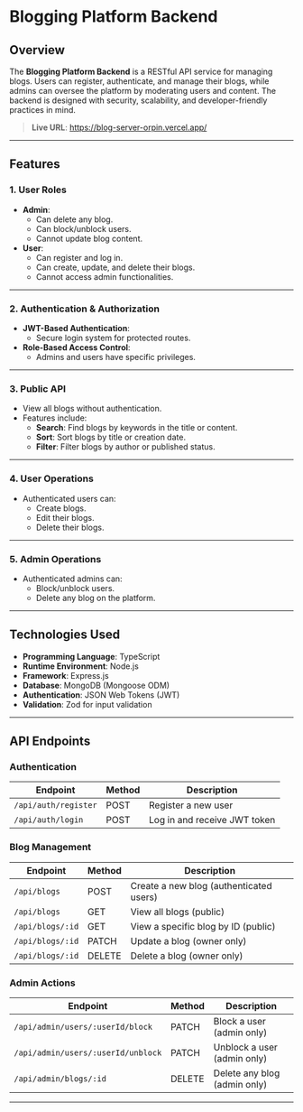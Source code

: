 # Blogging Platform Backend

## Overview

The **Blogging Platform Backend** is a RESTful API service for managing blogs. Users can register, authenticate, and manage their blogs, while admins can oversee the platform by moderating users and content. The backend is designed with security, scalability, and developer-friendly practices in mind.

> **Live URL**: https://blog-server-orpin.vercel.app/

---

## Features

### **1. User Roles**
- **Admin**:
  - Can delete any blog.
  - Can block/unblock users.
  - Cannot update blog content.
- **User**:
  - Can register and log in.
  - Can create, update, and delete their blogs.
  - Cannot access admin functionalities.

---

### **2. Authentication & Authorization**
- **JWT-Based Authentication**:
  - Secure login system for protected routes.
- **Role-Based Access Control**:
  - Admins and users have specific privileges.

---

### **3. Public API**
- View all blogs without authentication.
- Features include:
  - **Search**: Find blogs by keywords in the title or content.
  - **Sort**: Sort blogs by title or creation date.
  - **Filter**: Filter blogs by author or published status.

---

### **4. User Operations**
- Authenticated users can:
  - Create blogs.
  - Edit their blogs.
  - Delete their blogs.

---

### **5. Admin Operations**
- Authenticated admins can:
  - Block/unblock users.
  - Delete any blog on the platform.

---

## Technologies Used

- **Programming Language**: TypeScript  
- **Runtime Environment**: Node.js  
- **Framework**: Express.js  
- **Database**: MongoDB (Mongoose ODM)  
- **Authentication**: JSON Web Tokens (JWT)  
- **Validation**: Zod for input validation  

---

## API Endpoints

### **Authentication**
| Endpoint               | Method | Description                   |
|------------------------|--------|-------------------------------|
| `/api/auth/register`   | POST   | Register a new user           |
| `/api/auth/login`      | POST   | Log in and receive JWT token  |

### **Blog Management**
| Endpoint               | Method | Description                          |
|------------------------|--------|--------------------------------------|
| `/api/blogs`           | POST   | Create a new blog (authenticated users) |
| `/api/blogs`           | GET    | View all blogs (public)              |
| `/api/blogs/:id`       | GET    | View a specific blog by ID (public)  |
| `/api/blogs/:id`       | PATCH  | Update a blog (owner only)           |
| `/api/blogs/:id`       | DELETE | Delete a blog (owner only)           |

### **Admin Actions**
| Endpoint                       | Method | Description                        |
|--------------------------------|--------|------------------------------------|
| `/api/admin/users/:userId/block` | PATCH  | Block a user (admin only)          |
| `/api/admin/users/:userId/unblock` | PATCH  | Unblock a user (admin only)        |
| `/api/admin/blogs/:id`         | DELETE | Delete any blog (admin only)       |

---
